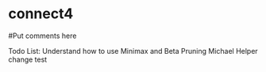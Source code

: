 # connect4
#Put comments here

Todo List: 
Understand how to use Minimax and Beta Pruning
Michael Helper
change test